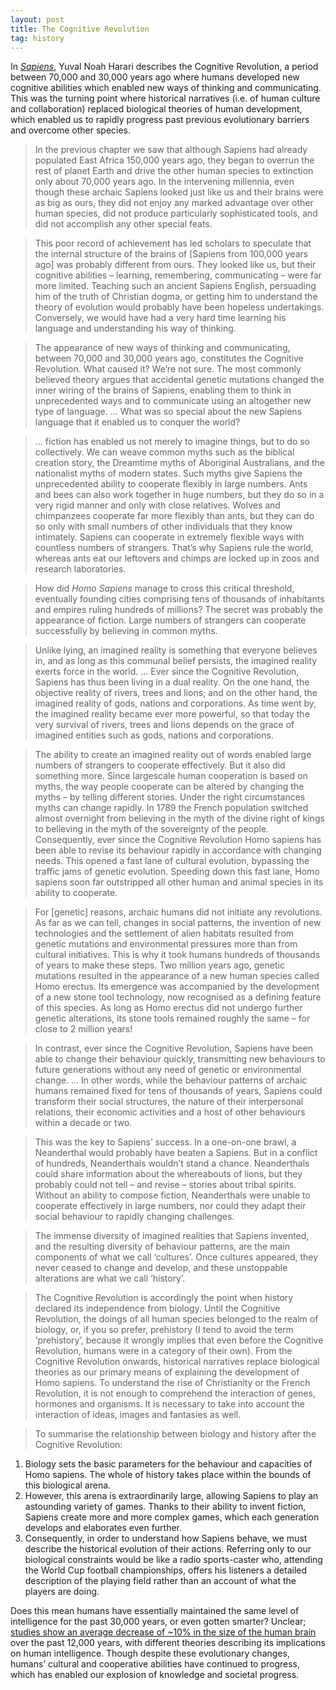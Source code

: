 ```yaml
---
layout: post
title: The Cognitive Revolution
tag: history
---
```


In _[Sapiens](https://www.ynharari.com/book/sapiens-2/)_, Yuval Noah Harari describes the Cognitive Revolution, a period between 70,000 and 30,000 years ago where humans developed new cognitive abilities which enabled new ways of thinking and communicating. This was the turning point where historical narratives (i.e. of human culture and collaboration) replaced biological theories of human development, which enabled us to rapidly progress past previous evolutionary barriers and overcome other species.

> In the previous chapter we saw that although Sapiens had already populated East Africa 150,000 years ago, they began to overrun the rest of planet Earth and drive the other human species to extinction only about 70,000 years ago. In the intervening millennia, even though these archaic Sapiens looked just like us and their brains were as big as ours, they did not enjoy any marked advantage over other human species, did not produce particularly sophisticated tools, and did not accomplish any other special feats.

> This poor record of achievement has led scholars to speculate that the internal structure of the brains of [Sapiens from 100,000 years ago] was probably different from ours. They looked like us, but their cognitive abilities – learning, remembering, communicating – were far more limited. Teaching such an ancient Sapiens English, persuading him of the truth of Christian dogma, or getting him to understand the theory of evolution would probably have been hopeless undertakings. Conversely, we would have had a very hard time learning his language and understanding his way of thinking.

> The appearance of new ways of thinking and communicating, between 70,000 and 30,000 years ago, constitutes the Cognitive Revolution. What caused it? We’re not sure. The most commonly believed theory argues that accidental genetic mutations changed the inner wiring of the brains of Sapiens, enabling them to think in unprecedented ways and to communicate using an altogether new type of language. ... What was so special about the new Sapiens language that it enabled us to conquer the world?

> ... fiction has enabled us not merely to imagine things, but to do so collectively. We can weave common myths such as the biblical creation story, the Dreamtime myths of Aboriginal Australians, and the nationalist myths of modern states. Such myths give Sapiens the unprecedented ability to cooperate flexibly in large numbers. Ants and bees can also work together in huge numbers, but they do so in a very rigid manner and only with close relatives. Wolves and chimpanzees cooperate far more flexibly than ants, but they can do so only with small numbers of other individuals that they know intimately. Sapiens can cooperate in extremely flexible ways with countless numbers of strangers. That’s why Sapiens rule the world, whereas ants eat our leftovers and chimps are locked up in zoos and research laboratories.

> How did _Homo Sapiens_ manage to cross this critical threshold, eventually founding cities comprising tens of thousands of inhabitants and empires ruling hundreds of millions? The secret was probably the appearance of fiction. Large numbers of strangers can cooperate successfully by believing in common myths.

> Unlike lying, an imagined reality is something that everyone believes in, and as long as this communal belief persists, the imagined reality exerts force in the world. ... Ever since the Cognitive Revolution, Sapiens has thus been living in a dual reality. On the one hand, the objective reality of rivers, trees and lions; and on the other hand, the imagined reality of gods, nations and corporations. As time went by, the imagined reality became ever more powerful, so that today the very survival of rivers, trees and lions depends on the grace of imagined entities such as gods, nations and corporations.

> The ability to create an imagined reality out of words enabled large numbers of strangers to cooperate effectively. But it also did something more. Since largescale human cooperation is based on myths, the way people cooperate can be altered by changing the myths – by telling different stories. Under the right circumstances myths can change rapidly. In 1789 the French population switched almost overnight from believing in the myth of the divine right of kings to believing in the myth of the sovereignty of the people. Consequently, ever since the Cognitive Revolution Homo sapiens has been able to revise its behaviour rapidly in accordance with changing needs. This opened a fast lane of cultural evolution, bypassing the traffic jams of genetic evolution. Speeding down this fast lane, Homo sapiens soon far outstripped all other human and animal species in its ability to cooperate.

> For [genetic] reasons, archaic humans did not initiate any revolutions. As far as we can tell, changes in social patterns, the invention of new technologies and the settlement of alien habitats resulted from genetic mutations and environmental pressures more than from cultural initiatives. This is why it took humans hundreds of thousands of years to make these steps. Two million years ago, genetic mutations resulted in the appearance of a new human species called Homo erectus. Its emergence was accompanied by the development of a new stone tool technology, now recognised as a defining feature of this species. As long as Homo erectus did not undergo further genetic alterations, its stone tools remained roughly the same – for close to 2 million years!

> In contrast, ever since the Cognitive Revolution, Sapiens have been able to change their behaviour quickly, transmitting new behaviours to future generations without any need of genetic or environmental change. ... In other words, while the behaviour patterns of archaic humans remained fixed for tens of thousands of years, Sapiens could transform their social structures, the nature of their interpersonal relations, their economic activities and a host of other behaviours within a decade or two.

> This was the key to Sapiens’ success. In a one-on-one brawl, a Neanderthal would probably have beaten a Sapiens. But in a conflict of hundreds, Neanderthals wouldn’t stand a chance. Neanderthals could share information about the whereabouts of lions, but they probably could not tell – and revise – stories about tribal spirits. Without an ability to compose fiction, Neanderthals were unable to cooperate effectively in large numbers, nor could they adapt their social behaviour to rapidly changing challenges.

> The immense diversity of imagined realities that Sapiens invented, and the resulting diversity of behaviour patterns, are the main components of what we call ‘cultures’. Once cultures appeared, they never ceased to change and develop, and these unstoppable alterations are what we call ‘history’.

> The Cognitive Revolution is accordingly the point when history declared its independence from biology. Until the Cognitive Revolution, the doings of all human species belonged to the realm of biology, or, if you so prefer, prehistory (I tend to avoid the term ‘prehistory’, because it wrongly implies that even before the Cognitive Revolution, humans were in a category of their own). From the Cognitive Revolution onwards, historical narratives replace biological theories as our primary means of explaining the development of Homo sapiens. To understand the rise of Christianity or the French Revolution, it is not enough to comprehend the interaction of genes, hormones and organisms. It is necessary to take into account the interaction of ideas, images and fantasies as well.

> To summarise the relationship between biology and history after the Cognitive Revolution:
1. Biology sets the basic parameters for the behaviour and capacities of Homo sapiens. The whole of history takes place within the bounds of this biological arena.
2. However, this arena is extraordinarily large, allowing Sapiens to play an astounding variety of games. Thanks to their ability to invent fiction, Sapiens create more and more complex games, which each generation develops and elaborates even further.
3. Consequently, in order to understand how Sapiens behave, we must describe the historical evolution of their actions. Referring only to our biological constraints would be like a radio sports-caster who, attending the World Cup football championships, offers his listeners a detailed description of the playing field rather than an account of what the players are doing.

Does this mean humans have essentially maintained the same level of intelligence for the past 30,000 years, or even gotten smarter? Unclear; [studies show an average decrease of ~10% in the size of the human brain](https://mindmatters.ai/2021/10/researchers-still-puzzled-why-did-human-brains-shrink/) over the past 12,000 years, with different theories describing its implications on human intelligence. Though despite these evolutionary changes, humans’ cultural and cooperative abilities have continued to progress, which has enabled our explosion of knowledge and societal progress.
